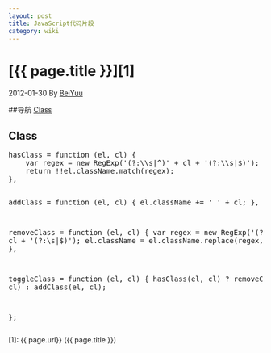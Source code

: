 ```yaml
---
layout: post
title: JavaScript代码片段
category: wiki 
---
```

# [{{ page.title }}][1]
2012-01-30 By [BeiYuu][]

##导航
[Class](#class)

<h2 id="class">Class</h2>
<pre class="prettyprint">
hasClass = function (el, cl) {
    var regex = new RegExp('(?:\\s|^)' + cl + '(?:\\s|$)');
    return !!el.className.match(regex);
},

addClass = function (el, cl) {
    el.className += ' ' + cl;
},

removeClass = function (el, cl) {
    var regex = new RegExp('(?:\\s|^)' + cl + '(?:\\s|$)');
    el.className = el.className.replace(regex, ' ');
},

toggleClass = function (el, cl) {
    hasClass(el, cl) ? removeClass(el, cl) : addClass(el, cl);

};
</pre>












[BeiYuu]:    http://beiyuu.com  "BeiYuu"
[1]:    {{ page.url}}  ({{ page.title }})
